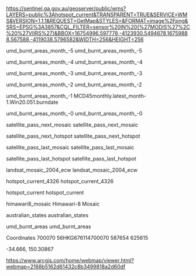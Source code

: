 https://sentinel.ga.gov.au/geoserver/public/wms?LAYERS=public%3Ahotspot_current&TRANSPARENT=TRUE&SERVICE=WMS&VERSION=1.1.1&REQUEST=GetMap&STYLES=&FORMAT=image%2Fpng&SRS=EPSG%3A3857&CQL_FILTER=sensor%20IN%20(%27MODIS%27%2C%20%27VIIRS%27)&BBOX=16754996.597778,-4123930.5494678,16759888.567588,-4119038.5796582&WIDTH=256&HEIGHT=256

umd_burnt_areas_month_-5
umd_burnt_areas_month_-5

umd_burnt_areas_month_-4
umd_burnt_areas_month_-4

umd_burnt_areas_month_-3
umd_burnt_areas_month_-3

umd_burnt_areas_month_-2
umd_burnt_areas_month_-2

umd_burnt_areas_month_-1
MCD45monthly.latest_month-1.Win20.051.burndate

umd_burnt_areas_month_-0
umd_burnt_areas_month_-0

satellite_pass_next_mosaic
satellite_pass_next_mosaic

satellite_pass_next_hotspot
satellite_pass_next_hotspot

satellite_pass_last_mosaic
satellite_pass_last_mosaic

satellite_pass_last_hotspot
satellite_pass_last_hotspot

landsat_mosaic_2004_ecw
landsat_mosaic_2004_ecw

hotspot_current_4326
hotspot_current_4326

hotspot_current
hotspot_current

himawari8_mosaic
Himawari-8 Mosaic

australian_states
australian_states

umd_burnt_areas
umd_burnt_areas



Coordinates
700070
56HKG676114700070
587654
625615

-34.666, 150.30867


https://www.arcgis.com/home/webmap/viewer.html?webmap=2168b5162d61432c8b3499818a2d60df